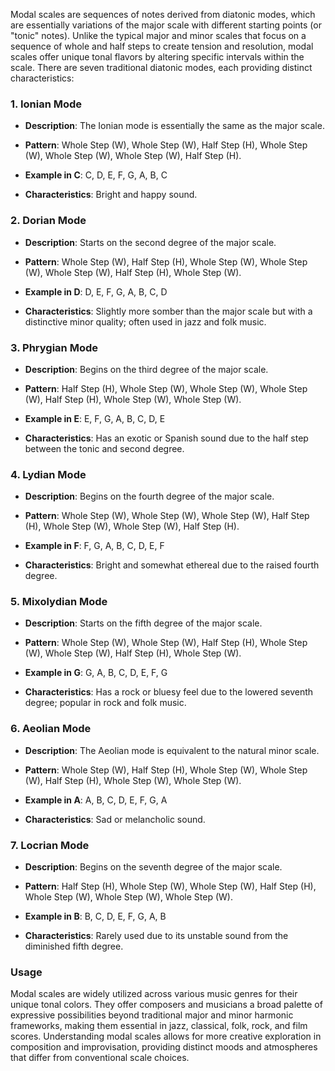 Modal scales are sequences of notes derived from diatonic modes, which are essentially variations of the major scale with different starting points (or "tonic" notes). Unlike the typical major and minor scales that focus on a sequence of whole and half steps to create tension and resolution, modal scales offer unique tonal flavors by altering specific intervals within the scale. There are seven traditional diatonic modes, each providing distinct characteristics:

### 1. **Ionian Mode**

- **Description**: The Ionian mode is essentially the same as the major scale.
  
- **Pattern**: Whole Step (W), Whole Step (W), Half Step (H), Whole Step (W), Whole Step (W), Whole Step (W), Half Step (H).

- **Example in C**: C, D, E, F, G, A, B, C

- **Characteristics**: Bright and happy sound.

### 2. **Dorian Mode**

- **Description**: Starts on the second degree of the major scale.
  
- **Pattern**: Whole Step (W), Half Step (H), Whole Step (W), Whole Step (W), Whole Step (W), Half Step (H), Whole Step (W).

- **Example in D**: D, E, F, G, A, B, C, D

- **Characteristics**: Slightly more somber than the major scale but with a distinctive minor quality; often used in jazz and folk music.

### 3. **Phrygian Mode**

- **Description**: Begins on the third degree of the major scale.
  
- **Pattern**: Half Step (H), Whole Step (W), Whole Step (W), Whole Step (W), Half Step (H), Whole Step (W), Whole Step (W).

- **Example in E**: E, F, G, A, B, C, D, E

- **Characteristics**: Has an exotic or Spanish sound due to the half step between the tonic and second degree.

### 4. **Lydian Mode**

- **Description**: Begins on the fourth degree of the major scale.
  
- **Pattern**: Whole Step (W), Whole Step (W), Whole Step (W), Half Step (H), Whole Step (W), Whole Step (W), Half Step (H).

- **Example in F**: F, G, A, B, C, D, E, F

- **Characteristics**: Bright and somewhat ethereal due to the raised fourth degree.

### 5. **Mixolydian Mode**

- **Description**: Starts on the fifth degree of the major scale.
  
- **Pattern**: Whole Step (W), Whole Step (W), Half Step (H), Whole Step (W), Whole Step (W), Half Step (H), Whole Step (W).

- **Example in G**: G, A, B, C, D, E, F, G

- **Characteristics**: Has a rock or bluesy feel due to the lowered seventh degree; popular in rock and folk music.

### 6. **Aeolian Mode**

- **Description**: The Aeolian mode is equivalent to the natural minor scale.
  
- **Pattern**: Whole Step (W), Half Step (H), Whole Step (W), Whole Step (W), Half Step (H), Whole Step (W), Whole Step (W).

- **Example in A**: A, B, C, D, E, F, G, A

- **Characteristics**: Sad or melancholic sound.

### 7. **Locrian Mode**

- **Description**: Begins on the seventh degree of the major scale.
  
- **Pattern**: Half Step (H), Whole Step (W), Whole Step (W), Half Step (H), Whole Step (W), Whole Step (W), Whole Step (W).

- **Example in B**: B, C, D, E, F, G, A, B

- **Characteristics**: Rarely used due to its unstable sound from the diminished fifth degree.

### Usage

Modal scales are widely utilized across various music genres for their unique tonal colors. They offer composers and musicians a broad palette of expressive possibilities beyond traditional major and minor harmonic frameworks, making them essential in jazz, classical, folk, rock, and film scores. Understanding modal scales allows for more creative exploration in composition and improvisation, providing distinct moods and atmospheres that differ from conventional scale choices.